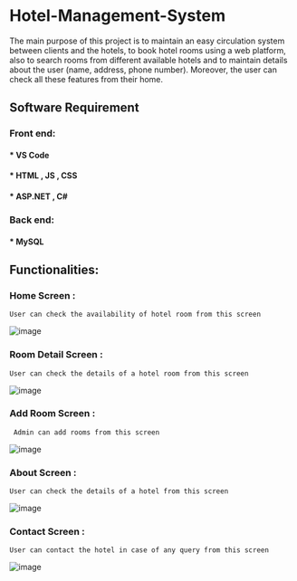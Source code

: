 # Hotel-Management-System

The main purpose of this project is to maintain an easy circulation system between clients and the
hotels, to book hotel rooms using a web platform, also to search rooms from different available
hotels and to maintain details about the user (name, address, phone number). Moreover, the user
can check all these features from their home.

## Software Requirement

### Front end:
#### * VS Code
#### * HTML , JS , CSS
#### * ASP.NET , C#

### Back end:
#### * MySQL

## Functionalities:
### Home Screen :
    User can check the availability of hotel room from this screen
    
![image](https://user-images.githubusercontent.com/46466390/127776978-2dcff62e-6334-475d-9c5d-24983af7e82f.png)

### Room Detail Screen :
    User can check the details of a hotel room from this screen
    
   ![image](https://user-images.githubusercontent.com/46466390/127776897-202d8629-790d-4857-ba1a-9ae47e0fb850.png)
 
 ### Add Room Screen :
     Admin can add rooms from this screen
 
 ![image](https://user-images.githubusercontent.com/46466390/127777070-25e8e4c9-2a85-4cee-b60e-cd2f54b205ff.png)

### About Screen :
    User can check the details of a hotel from this screen

![image](https://user-images.githubusercontent.com/46466390/127777122-ca767120-ee0d-4c67-95a7-773a26c50ed5.png)

### Contact Screen :
    User can contact the hotel in case of any query from this screen
    
![image](https://user-images.githubusercontent.com/46466390/127777156-73d4bd8a-d657-4f19-8ec3-d929c260a8c2.png)

